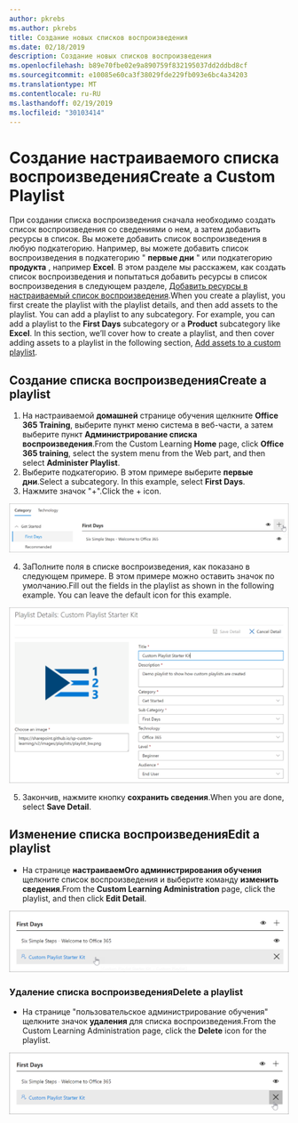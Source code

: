 ```yaml
---
author: pkrebs
ms.author: pkrebs
title: Создание новых списков воспроизведения
ms.date: 02/18/2019
description: Создание новых списков воспроизведения
ms.openlocfilehash: b89e70fbe02e9a890759f832195037dd2ddbd8cf
ms.sourcegitcommit: e10085e60ca3f38029fde229fb093e6bc4a34203
ms.translationtype: MT
ms.contentlocale: ru-RU
ms.lasthandoff: 02/19/2019
ms.locfileid: "30103414"
---
```

# <a name="create-a-custom-playlist"></a><span data-ttu-id="b652e-103">Создание настраиваемого списка воспроизведения</span><span class="sxs-lookup"><span data-stu-id="b652e-103">Create a Custom Playlist</span></span>

<span data-ttu-id="b652e-p101">При создании списка воспроизведения сначала необходимо создать список воспроизведения со сведениями о нем, а затем добавить ресурсы в список. Вы можете добавить список воспроизведения в любую подкатегорию. Например, вы можете добавить список воспроизведения в подкатегорию " **первые дни** " или подкатегорию **продукта** , например **Excel**. В этом разделе мы расскажем, как создать список воспроизведения и попытаться добавить ресурсы в список воспроизведения в следующем разделе, [Добавить ресурсы в настраиваемый список воспроизведения](custom_addassets.md).</span><span class="sxs-lookup"><span data-stu-id="b652e-p101">When you create a playlist, you first create the playlist with the playlist details, and then add assets to the playlist. You can add a playlist to any subcategory. For example, you can add a playlist to the **First Days** subcategory or a **Product** subcategory like **Excel**. In this section, we’ll cover how to create a playlist, and then cover adding assets to a playlist in the following section, [Add assets to a custom playlist](custom_addassets.md).</span></span>

## <a name="create-a-playlist"></a><span data-ttu-id="b652e-108">Создание списка воспроизведения</span><span class="sxs-lookup"><span data-stu-id="b652e-108">Create a playlist</span></span> 

1. <span data-ttu-id="b652e-109">На настраиваемой **домашней** странице обучения щелкните **Office 365 Training**, выберите пункт меню система в веб-части, а затем выберите пункт **Администрирование списка воспроизведения**.</span><span class="sxs-lookup"><span data-stu-id="b652e-109">From the Custom Learning **Home** page, click **Office 365 training**, select the system menu from the Web part, and then select **Administer Playlist**.</span></span> 
2. <span data-ttu-id="b652e-p102">Выберите подкатегорию. В этом примере выберите **первые дни**.</span><span class="sxs-lookup"><span data-stu-id="b652e-p102">Select a subcategory. In this example, select **First Days**.</span></span>  
3. <span data-ttu-id="b652e-112">Нажмите значок "+".</span><span class="sxs-lookup"><span data-stu-id="b652e-112">Click the + icon.</span></span>  

![кг-невплайлистбтн. png](media/cg-newplaylistbtn.png)

4.  <span data-ttu-id="b652e-p103">ЗаПолните поля в списке воспроизведения, как показано в следующем примере. В этом примере можно оставить значок по умолчанию.</span><span class="sxs-lookup"><span data-stu-id="b652e-p103">Fill out the fields in the playlist as shown in the following example. You can leave the default icon for this example.</span></span> 

![кг-невплайлистдетаилс. png](media/cg-newplaylistdetails.png)

5.  <span data-ttu-id="b652e-117">Закончив, нажмите кнопку **сохранить сведения**.</span><span class="sxs-lookup"><span data-stu-id="b652e-117">When you are done, select **Save Detail**.</span></span> 

## <a name="edit-a-playlist"></a><span data-ttu-id="b652e-118">Изменение списка воспроизведения</span><span class="sxs-lookup"><span data-stu-id="b652e-118">Edit a playlist</span></span>

- <span data-ttu-id="b652e-119">На странице **настраиваемОго администрирования обучения** щелкните список воспроизведения и выберите команду **изменить сведения**.</span><span class="sxs-lookup"><span data-stu-id="b652e-119">From the **Custom Learning Administration** page, click the playlist, and then click **Edit Detail**.</span></span>  

![кг-едитплайлист. png](media/cg-editplaylist.png)

### <a name="delete-a-playlist"></a><span data-ttu-id="b652e-121">Удаление списка воспроизведения</span><span class="sxs-lookup"><span data-stu-id="b652e-121">Delete a playlist</span></span>

- <span data-ttu-id="b652e-122">На странице "пользовательское администрирование обучения" щелкните значок **удаления** для списка воспроизведения.</span><span class="sxs-lookup"><span data-stu-id="b652e-122">From the Custom Learning Administration page, click the **Delete** icon for the playlist.</span></span>  

![кг-делетеплайлист. png](media/cg-deleteplaylist.png)